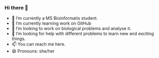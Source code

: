 ### Hi there 👋
- 🔭 I’m currently a MS Bioinformatis student.
- 🌱 I’m currently learning work on GitHub
- 👯 I’m looking to work on biological problems and analyse it.
- 🤔 I’m looking for help with different problems to learn new and exciting things.
- 📫 You can reach me here.
- 😄 Pronouns: she/her
<!--
**NargisNaqvi/NargisNaqvi** is a ✨ _special_ ✨ repository because its `README.md` (this file) appears on your GitHub profile.

Here are some ideas to get you started:

- 🔭 I’m currently working on ...
- 🌱 I’m currently learning ...
- 👯 I’m looking to collaborate on ...
- 🤔 I’m looking for help with ...
- 💬 Ask me about ...
- 📫 How to reach me: ...
- 😄 Pronouns: ...
- ⚡ Fun fact: ...
-->
